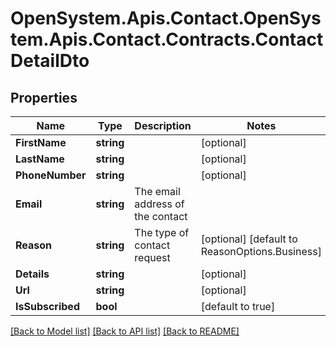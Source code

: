 # OpenSystem.Apis.Contact.OpenSystem.Apis.Contact.Contracts.ContactDetailDto

## Properties

Name | Type | Description | Notes
------------ | ------------- | ------------- | -------------
**FirstName** | **string** |  | [optional] 
**LastName** | **string** |  | [optional] 
**PhoneNumber** | **string** |  | [optional] 
**Email** | **string** | The email address of the contact | 
**Reason** | **string** | The type of contact request | [optional] [default to ReasonOptions.Business]
**Details** | **string** |  | [optional] 
**Url** | **string** |  | [optional] 
**IsSubscribed** | **bool** |  | [default to true]

[[Back to Model list]](../README.md#documentation-for-models) [[Back to API list]](../README.md#documentation-for-api-endpoints) [[Back to README]](../README.md)

